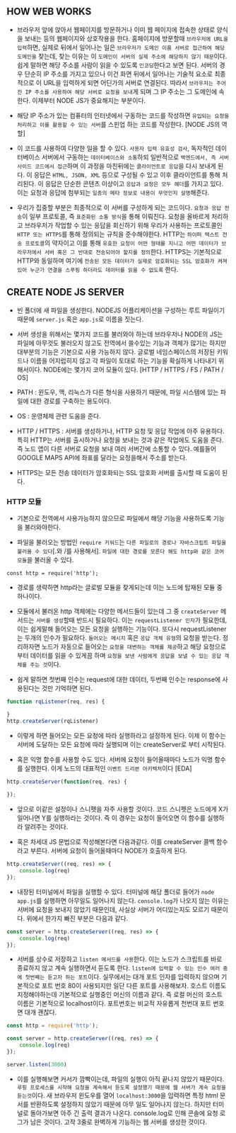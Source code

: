 ## HOW WEB WORKS

- 브라우저 앞에 앉아서 웹페이지를 방문하거나 이미 웹 페이지에 접속한 상태로 양식을 보내는 등의 웹페이지와 상호작용을 한다. 홈페이지에 방문할때 `브라우저에 URL을 입력`하면, 실제로 뒤에서 일어나는 일은 `브라우저가 도메인 이름 서버로 접근하여 해당 도메인을` 찾는데, 찾는 이유는 이 `도메인이 서버의 실제 주소에 해당하지 않기 때문`이다. 쉽게 말하면 해당 주소를 사람이 읽을 수 있도록 `인코딩`한다고 보면 된다. 서버의 경우 단순히 IP 주소를 가지고 있으나 이건 화면 뒤에서 일어나는 기술적 요소로 최종적으로 이 URL을 입력하게 되면 어딘가의 서버로 연결된다. 따라서 `브라우저는 주어진 IP 주소를 사용하여 해당 서버로 요청을 보내`게 되며 그 IP 주소는 그 도메인에 속한다. 이제부터 NODE JS가 중요해지는 부분이다.

- 해당 IP 주소가 있는 컴퓨터의 인터넷에서 구동하는 코드를 작성하면 `유입되는 요청을 처리하고 이를 활용할 수 있는 서버`를 스핀업 하는 코드를 작성한다. [NODE JS의 역할]

- 이 코드를 사용하여 다양한 일을 할 수 있다. `사용자 입력 유효성 검사`, 독자적인 데이터베이스 서버에서 구동하는 `데이터베이스와 소통`하되 일반적으로 `백엔드에서, 즉 서버 사이드 코드에서 접근`하며 이 과정을 마친뒤에는 `클라이언트로 응답`을 다시 보내게 된다. 이 응답은 `HTML, JSON, XML` 등으로 구성될 수 있고 이후 클라이언트를 통해 처리된다. 이 응답은 단순한 콘텐츠 이상이고 `응답과 요청은 모두 헤더`를 가지고 있다. 이는 요청과 응답에 첨부되는 `일종의 메타 정보로 내용이 무엇인지 설명`해준다.

- 우리가 집중할 부분은 최종적으로 이 서버를 구성하게 되는 코드이다. `요청과 응답 전송`이 일부 프로토콜, 즉 `표준화된 소통 방식`을 통해 이뤄진다. 요청을 올바르게 처리하고 브라우저가 작업할 수 있는 응답을 회신하기 위해 우리가 사용하는 프로토콜인 `HTTP 또는 HTTPS`를 통해 정의되는 규칙을 준수해야한다. HTTP는 `하이퍼 텍스트 전송 프로토콜`의 약자이고 이를 통해 `유효한 요청이 어떤 형태를 지니고 어떤 데이터가 브라우저에서 서버 혹은 그 반대로 전송되어야 할지를 정의`한다. HTTPS는 기본적으로 HTTP와 동일하며 여기에 `전송된 모든 데이터가 실제로 암호화되는 SSL 암호화가 켜져있어 누군가 연결을 스푸핑 하더라도 데이터를 읽을 수 없도록` 한다. 


## CREATE NODE JS SERVER

- 빈 폴더에 새 파일을 생성한다. NODEJS 어플리케이션을 구성하는 루트 파일이기 때문에 `server.js` 혹은 `app.js`로 이름을 짓는다.

- 서버 생성을 위해서는 몇가지 코드를 불러와야 하는데 브라우저나 NODE의 JS는 파일에 아무것도 불러오지 않고도 전역에서 쓸수있는 기능과 객체가 많기는 하지만 대부분의 기능은 기본으로 사용 가능하지 않다. 글로벌 네임스페이스의 저장된 키워드나 이름을 어지럽히지 않고 각 파일이 토대로 하는 기능을 확실하게 나타내기 위해서이다. NODE에는 몇가지 코어 모듈이 있다. [HTTP / HTTPS / FS / PATH / OS]

- PATH : 윈도우, 맥, 리눅스가 다른 형식을 사용하기 때문에, 파일 시스템에 있는 파일에 대한 경로를 구축하는 용도이다. 

- OS : 운영체제 관련 도움을 준다.

- HTTP / HTTPS : 서버를 생성하거나, HTTP 요청 및 응답 작업에 아주 유용하다. 특히 HTTP는 서버를 출시하거나 요청을 보내는 것과 같은 작업에도 도움을 준다. 즉 노드 앱이 다른 서버로 요청을 보내 여러 서버간에 소통할 수 있다. 예를들어 GOOGLE MAPS API에 좌표를 달라는 요청을해서 주소를 받는다.

- HTTPS는 모든 전송 데이터가 암호화되는 SSL 암호화 서버를 출시할 때 도움이 된다. 


### HTTP 모듈

- 기본으로 전역에서 사용가능하지 않으므로 파일에서 해당 기능을 사용하도록 기능을 불러와야한다. 

- 파일을 불러오는 방법인 `require 키워드`는 `다른 파일로의 경로나 자바스크립트 파일을 불러올 수 있다`[.와 /를 사용해서]. `파일에 대한 경로를 모른다 해도 http와 같은 코어 모듈`을 불러올 수 있다. 

`const http = require('http');`

- 경로를 생략하면 http라는 글로벌 모듈을 찾게되는데 이는 노드에 탑재된 모듈 중 하나이다. 

- 모듈에서 불러온 http 객체에는 다양한 메서드들이 있는데 그 중 `createServer` 메서드는 `서버를 생성`할때 반드시 필요하다. 이는 `requestListener 인자`가 필요한데, 이는 쉽게말해 들어오는 모든 요청을 실행하는 기능이다. 또다시 requestListener는 두개의 인수가 필요하다. `들어오는 메시지` 혹은 `응답 객체 유형`의 요청을 받는다. 정리하자면 노드가 자동으로 들어오는 `요청을 대변하는 객체를 제공`하고 해당 요청으로부터 데이터를 읽을 수 있게끔 하며 `요청을 보낸 사람에게 응답을 보낼 수 있는 응답 객체를 주는 것`이다. 

- 쉽게 말하면 첫번째 인수는 request에 대한 데이터, 두번째 인수는 response에 사용된다는 것만 기억하면 된다.

```js
function rqListener(req, res) {

}
http.createServer(rqListener)
```

- 이렇게 하면 들어오는 모든 요청에 따라 실행하라고 설정하게 된다. 이제 이 함수는 서버에 도달하는 모든 요청에 따라 실행되며 이는 createServer로 부터 시작된다.

- 혹은 익명 함수를 사용할 수도 있다. 서버에 요청이 들어올때마다 노드가 익명 함수를 실행한다. 이게 노드의 대표적인 `이벤트 드리븐 아키텍처`이다 [EDA]

```js
http.createServer(function(req, res) {
    
});
```

- 앞으로 이같은 설정이나 스니펫을 자주 사용할 것이다. 코드 스니펫은 노드에게 X가 일어나면 Y를 실행하라는 것이다. 즉 이 경우는 요청이 들어오면 이 함수를 실행하라 알려주는 것이다.

- 혹은 차세대 JS 문법으로 작성해본다면 다음과같다. 이를 createServer 콜백 함수라고 부른다. 서버에 요청이 들어올때마다 NODE가 호출하게 된다. 

```js
http.createServer((req, res) => {
    console.log(req)
});
```

- 내장된 터미널에서 파일을 실행할 수 있다. 터미널에 해당 폴더로 들어가 `node app.js`를 실행하면 아무일도 일어나지 않는다. `console.log`가 나오지 않는 이유는 서버에 요청을 보내지 않았기 때문인데, 사실상 서버가 어디있는지도 모르기 때문이다. 위에서 한가지 빠진 부분은 다음과 같다. 

```js
const server = http.createServer((req, res) => {
    console.log(req)
});
```

- 서버를 상수로 저장하고 `listen 메서드를 사용`한다. 이는 노드가 스크립트를 바로 종료하지 않고 계속 실행하면서 듣도록 한다. `listen에 입력할 수 있는 인수 여러 중에 첫번째는 듣고자 하는 포트`이다. 실무에서는 대개 포트 인자를 입력하지 않으며 기본적으로 포트 번호 80이 사용되지만 일단 다른 포트를 사용해보자. 호스트 이름도 지정해야하는데 기본적으로 실행중인 머신의 이름과 같다. 즉 로컬 머신의 호스트 이름은 기본적으로 localhost이다. 포트번호는 비교적 자유롭게 천번대 포트 번호면 대개 괜찮다.

```js
const http = require('http');

const server = http.createServer((req, res) => {
    console.log(req)
});

server.listen(3000)
```

- 이를 실행해보면 커서가 깜빡이는데, 파일의 실행이 아직 끝나지 않았기 때문이다. `루핑 프로세스를 시작해 요청을 계속해서 듣도록 설정했기 때문에 웹 서버가 계속 요청을 듣는것`이다. 새 브라우저 윈도우를 열어 `localhost:3000`을 입력하면 특정 html 문서를 반환하도록 설정하지 않았기 때문에 아무 일도 일어나지 않는다. 하지만 터미널로 돌아가보면 아주 긴 출력 결과가 나온다. console.log로 인해 콘솔에 요청 로그가 남은 것이다. 고작 3줄로 완벽하게 기능하는 웹 서버를 생성한 것이다. 